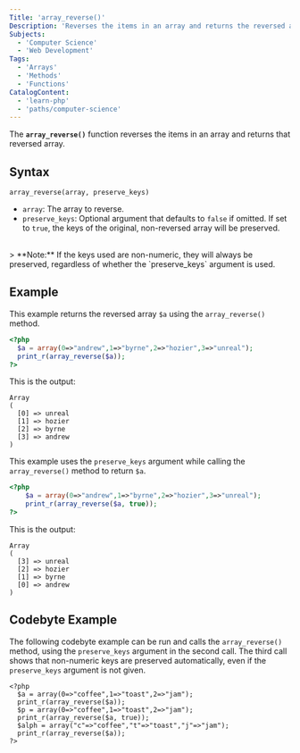 ```yaml
---
Title: 'array_reverse()'
Description: 'Reverses the items in an array and returns the reversed array.'
Subjects:
  - 'Computer Science'
  - 'Web Development'
Tags:
  - 'Arrays'
  - 'Methods'
  - 'Functions'
CatalogContent:
  - 'learn-php'
  - 'paths/computer-science'
---
```


The **`array_reverse()`** function reverses the items in an array and returns that reversed array.

## Syntax

```pseudo
array_reverse(array, preserve_keys)
```

- `array`: The array to reverse.
- `preserve_keys`: Optional argument that defaults to `false` if omitted. If set to `true`, the keys of the original, non-reversed array will be preserved.
<br>
> **Note:** If the keys used are non-numeric, they will always be preserved, regardless of whether the `preserve_keys` argument is used.


## Example

This example returns the reversed array `$a` using the `array_reverse()` method.

```php
<?php
  $a = array(0=>"andrew",1=>"byrne",2=>"hozier",3=>"unreal");
  print_r(array_reverse($a));
?>
```

This is the output:

```shell
Array
(
  [0] => unreal
  [1] => hozier
  [2] => byrne
  [3] => andrew
)
```

This example uses the `preserve_keys` argument while calling the `array_reverse()` method to return `$a`.

```php
<?php
    $a = array(0=>"andrew",1=>"byrne",2=>"hozier",3=>"unreal");
    print_r(array_reverse($a, true));
?>
```

This is the output:

```shell
Array
(
  [3] => unreal
  [2] => hozier
  [1] => byrne
  [0] => andrew
)
```

## Codebyte Example

The following codebyte example can be run and calls the `array_reverse()` method, using the `preserve_keys` argument in the second call. The third call shows that non-numeric keys are preserved automatically, even if the `preserve_keys` argument is not given.

```codebyte/php
<?php
  $a = array(0=>"coffee",1=>"toast",2=>"jam");
  print_r(array_reverse($a));
  $p = array(0=>"coffee",1=>"toast",2=>"jam");
  print_r(array_reverse($a, true));
  $alph = array("c"=>"coffee","t"=>"toast","j"=>"jam");
  print_r(array_reverse($a));
?>
```
